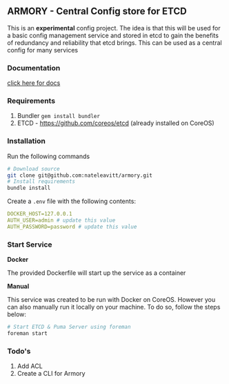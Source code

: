 ## ARMORY - Central Config store for ETCD
This is an **experimental** config project.  The idea is that this will
be used for a basic config management service and stored in etcd to gain
the benefits of redundancy and reliability that etcd brings. This can be
used as a central config for many services


### Documentation
[click here for docs](https://github.com/nateleavitt/armory/blob/master/docs.md)


### Requirements
1. Bundler `gem install bundler`
2. ETCD - https://github.com/coreos/etcd (already installed on CoreOS)

### Installation
Run the following commands
```bash
# Download source
git clone git@github.com:nateleavitt/armory.git
# Install requirements
bundle install
```
Create a `.env` file with the following contents:
```yaml
DOCKER_HOST=127.0.0.1
AUTH_USER=admin # update this value
AUTH_PASSWORD=password # update this value
```

### Start Service

**Docker**

The provided Dockerfile will start up the service as a container

**Manual**

This service was created to be run with Docker on CoreOS. However you
can also manually run it locally on your machine. To do so, follow the
steps below:

```bash
# Start ETCD & Puma Server using foreman
foreman start
```

### Todo's
1. Add ACL
2. Create a CLI for Armory

